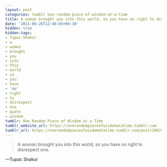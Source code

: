 ```yaml
---
layout: post
categories: tumblr one-random-piece-of-wisdom-at-a-time
title: A woman brought you into this world, so you have no right to disrespect one.
date: '2011-09-26T12:40:05+09:30'
hidden: true
hidden-tags:
- Tupac-Shakur
- a
- women
- brought
- you
- into
- this
- world
- so
- you
- have
- 'no'
- right
- to
- disrespect
- one
- quote
- wisdom
tumblr: One Random Piece of Wisdom at a Time
tumblr_website_url: https://onerandompieceofwisdomatatime.tumblr.com
tumblr_url: https://onerandompieceofwisdomatatime.tumblr.com/post/10674832735/a-woman-brought-you-into-this-world-so-you-have
---
```

> A woman brought you into this world, so you have no right to disrespect one.

—Tupac&nbsp;Shakur
